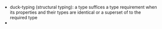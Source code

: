 * duck-typing (structural typing): a type suffices a type requirement when its properties and their types are identical or a superset of to the required type
* 